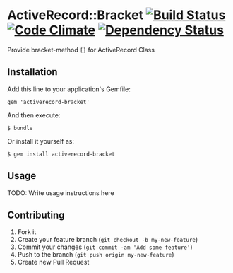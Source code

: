 # ActiveRecord::Bracket [![Build Status](https://travis-ci.org/zonuexe/ruby-activerecord-bracket.png?branch=develop)](https://travis-ci.org/zonuexe/ruby-activerecord-bracket) [![Code Climate](https://codeclimate.com/github/zonuexe/ruby-activerecord-bracket.png)](https://codeclimate.com/github/zonuexe/ruby-activerecord-bracket) [![Dependency Status](https://gemnasium.com/zonuexe/ruby-activerecord-bracket.png)](https://gemnasium.com/zonuexe/ruby-activerecord-bracket)

Provide bracket-method `[]` for ActiveRecord Class

## Installation

Add this line to your application's Gemfile:

    gem 'activerecord-bracket'

And then execute:

    $ bundle

Or install it yourself as:

    $ gem install activerecord-bracket

## Usage

TODO: Write usage instructions here

## Contributing

1. Fork it
2. Create your feature branch (`git checkout -b my-new-feature`)
3. Commit your changes (`git commit -am 'Add some feature'`)
4. Push to the branch (`git push origin my-new-feature`)
5. Create new Pull Request
